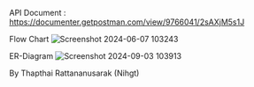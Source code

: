 API Document : https://documenter.getpostman.com/view/9766041/2sAXjM5s1J

Flow Chart
![Screenshot 2024-06-07 103243](https://github.com/user-attachments/assets/c6e77a57-d64c-4c1f-9bd3-ad71ace2efab)

ER-Diagram 
![Screenshot 2024-09-03 103913](https://github.com/user-attachments/assets/104e4dab-0198-454e-86a4-133a4a4ff2ea)

By Thapthai Rattananusarak (Nihgt)
